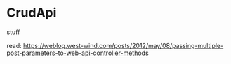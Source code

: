 # CrudApi
stuff

read:
https://weblog.west-wind.com/posts/2012/may/08/passing-multiple-post-parameters-to-web-api-controller-methods
